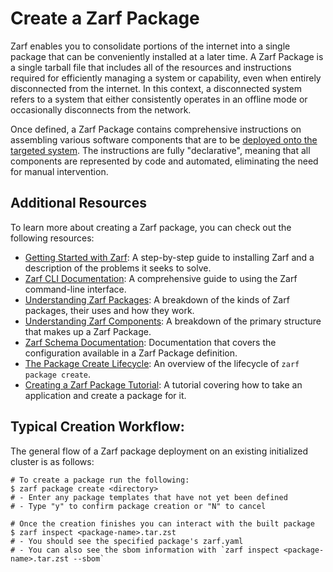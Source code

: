 # Create a Zarf Package

Zarf enables you to consolidate portions of the internet into a single package that can be conveniently installed at a later time. A Zarf Package is a single tarball file that includes all of the resources and instructions required for efficiently managing a system or capability, even when entirely disconnected from the internet. In this context, a disconnected system refers to a system that either consistently operates in an offline mode or occasionally disconnects from the network.

Once defined, a Zarf Package contains comprehensive instructions on assembling various software components that are to be [deployed onto the targeted system](../4-deploy-a-zarf-package/index.md). The instructions are fully "declarative", meaning that all components are represented by code and automated, eliminating the need for manual intervention.

## Additional Resources

To learn more about creating a Zarf package, you can check out the following resources:

- [Getting Started with Zarf](../1-getting-started/index.md): A step-by-step guide to installing Zarf and a description of the problems it seeks to solve.
- [Zarf CLI Documentation](../2-the-zarf-cli/index.md): A comprehensive guide to using the Zarf command-line interface.
- [Understanding Zarf Packages](./1-zarf-packages.md): A breakdown of the kinds of Zarf packages, their uses and how they work.
- [Understanding Zarf Components](./2-zarf-components.md): A breakdown of the primary structure that makes up a Zarf Package.
- [Zarf Schema Documentation](./4-zarf-schema.md): Documentation that covers the configuration available in a Zarf Package definition.
- [The Package Create Lifecycle](./5-package-create-lifecycle.md): An overview of the lifecycle of `zarf package create`.
- [Creating a Zarf Package Tutorial](../5-zarf-tutorials/0-creating-a-zarf-package.md): A tutorial covering how to take an application and create a package for it.

## Typical Creation Workflow:

The general flow of a Zarf package deployment on an existing initialized cluster is as follows:

```shell
# To create a package run the following:
$ zarf package create <directory>
# - Enter any package templates that have not yet been defined
# - Type "y" to confirm package creation or "N" to cancel

# Once the creation finishes you can interact with the built package
$ zarf inspect <package-name>.tar.zst
# - You should see the specified package's zarf.yaml
# - You can also see the sbom information with `zarf inspect <package-name>.tar.zst --sbom`
```
